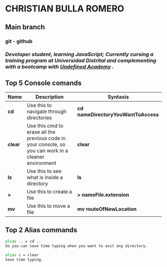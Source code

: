# CHRISTIAN  BULLA ROMERO
## Main branch
### git - github
### _**Developer student**, learning **JavaScript**; Currently cursing a training program at **Universidad Distrital** and complementing with a bootcamp with [**Undefined Academy**](https://undefinedshell.notion.site) ._

## Top 5 Console comands 
| Name | Description | Syntaxis |
| ----| ---- | ------|
|**cd**| Use this to navigate through directories| **cd nameDirectoryYouWantToAccess**|
|**clear**| Use this cmd to erase all the previous code in your console, so you can work in a cleaner environment| **clear** |
|**ls**|  Use this to see what is inside a directory| **ls**|
|**>**| Use this to create a file| **> nameFile.extension**|
|**mv**|Use this to move a file |**mv routeOfNewLocation**|

## Top 2 Alias commands


```sh
alias .. = cd ..
So you can save time typing when you want to exit any directory.
```

```sh
alias c = clear
Save time typing.
```
